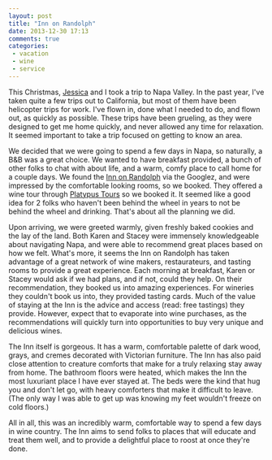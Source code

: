 ```yaml
---
layout: post
title: "Inn on Randolph"
date: 2013-12-30 17:13
comments: true
categories:
 - vacation
 - wine
 - service
---
```


This Christmas, [Jessica](http://sequinsandbobbypins.com/) and I took a trip to Napa Valley. In the past year, I've taken quite a few trips out to California, but most of them have been helicopter trips for work. I've flown in, done what I needed to do, and flown out, as quickly as possible. These trips have been grueling, as they were designed to get me home quickly, and never allowed any time for relaxation. It seemed important to take a trip focused on getting to know an area.

We decided that we were going to spend a few days in Napa, so naturally, a B&B was a great choice. We wanted to have breakfast provided, a bunch of other folks to chat with about life, and a warm, comfy place to call home for a couple days. We found the [Inn on Randolph](http://www.innonrandolph.com/) via the Googlez, and were impressed by the comfortable looking rooms, so we booked. They offered a wine tour through [Platypus Tours](http://www.platypustours.com/) so we booked it. It seemed like a good idea for 2 folks who haven't been behind the wheel in years to not be behind the wheel and drinking. That's about all the planning we did.

Upon arriving, we were greeted warmly, given freshly baked cookies and the lay of the land. Both Karen and Stacey were immensely knowledgeable about navigating Napa, and were able to recommend great places based on how we felt. What's more, it seems the Inn on Randolph has taken advantage of a great network of wine makers, restaurateurs, and tasting rooms to provide a great experience. Each morning at breakfast, Karen or Stacey would ask if we had plans, and if not, could they help. On their recommendation, they booked us into amazing experiences. For wineries they couldn't book us into, they provided tasting cards. Much of the value of staying at the Inn is the advice and access (read: free tastings) they provide. However, expect that to evaporate into wine purchases, as the recommendations will quickly turn into opportunities to buy very unique and delicious wines.

The Inn itself is gorgeous. It has a warm, comfortable palette of dark wood, grays, and cremes decorated with Victorian furniture. The Inn has also paid close attention to creature comforts that make for a truly relaxing stay away from home. The bathroom floors were heated, which makes the Inn the most luxuriant place I have ever stayed at. The beds were the kind that hug you and don't let go, with heavy comforters that make it difficult to leave. (The only way I was able to get up was knowing my feet wouldn't freeze on cold floors.)

All in all, this was an incredibly warm, comfortable way to spend a few days in wine country. The Inn aims to send folks to places that will educate and treat them well, and to provide a delightful place to roost at once they're done.


